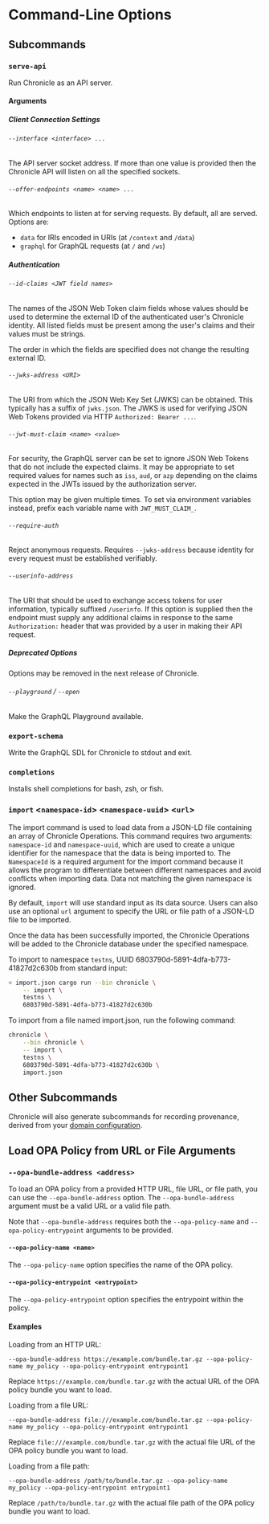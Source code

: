 # Command-Line Options

## Subcommands

### `serve-api`

Run Chronicle as an API server.

#### Arguments

##### Client Connection Settings

###### `--interface <interface> ...`

The API server socket address. If more than one value is provided then the
Chronicle API will listen on all the specified sockets.

###### `--offer-endpoints <name> <name> ...`

Which endpoints to listen at for serving requests. By default, all are served.
Options are:

- `data` for IRIs encoded in URIs (at `/context` and `/data`)
- `graphql` for GraphQL requests (at `/` and `/ws`)

##### Authentication

###### `--id-claims <JWT field names>`

The names of the JSON Web Token claim fields whose values should be used to
determine the external ID of the authenticated user's Chronicle identity. All
listed fields must be present among the user's claims and their values must
be strings.

The order in which the fields are specified does not change the resulting
external ID.

###### `--jwks-address <URI>`

The URI from which the JSON Web Key Set (JWKS) can be obtained.
This typically has a suffix of `jwks.json`.
The JWKS is used for verifying JSON Web Tokens provided via HTTP
`Authorized: Bearer ...`.

###### `--jwt-must-claim <name> <value>`

For security, the GraphQL server can be set to ignore JSON Web Tokens that
do not include the expected claims. It may be appropriate to set required
values for names such as `iss`, `aud`, or `azp` depending on the claims
expected in the JWTs issued by the authorization server.

This option may be given multiple times. To set via environment variables
instead, prefix each variable name with `JWT_MUST_CLAIM_`.

###### `--require-auth`

Reject anonymous requests. Requires `--jwks-address` because identity for
every request must be established verifiably.

###### `--userinfo-address`

The URI that should be used to exchange access tokens for user information,
typically suffixed `/userinfo`. If this option is supplied then the endpoint
must supply any additional claims in response to the same `Authorization:`
header that was provided by a user in making their API request.

##### Deprecated Options

Options may be removed in the next release of Chronicle.

###### `--playground` / `--open`

Make the GraphQL Playground available.

### `export-schema`

Write the GraphQL SDL for Chronicle to stdout and exit.

### `completions`

Installs shell completions for bash, zsh, or fish.

### `import` <`namespace-id`> <`namespace-uuid`> <`url`>

The import command is used to load data from a JSON-LD file containing an
array of Chronicle Operations. This command requires two arguments:
`namespace-id` and `namespace-uuid`, which are used to create a unique
identifier for the namespace that the data is being imported to. The
`NamespaceId` is a required argument for the import command because it
allows the program to differentiate between different namespaces and avoid
conflicts when importing data. Data not matching the given namespace is
ignored.

By default, `import` will use standard input as its data source. Users can
also use an optional `url` argument to specify the URL or file path of a
JSON-LD file to be imported.

Once the data has been successfully imported, the Chronicle Operations will
be added to the Chronicle database under the specified namespace.

To import to namespace `testns`, UUID 6803790d-5891-4dfa-b773-41827d2c630b
from standard input:

```bash
< import.json cargo run --bin chronicle \
    -- import \
    testns \
    6803790d-5891-4dfa-b773-41827d2c630b
```

To import from a file named import.json, run the following command:

```bash
chronicle \
    --bin chronicle \
    -- import \
    testns \
    6803790d-5891-4dfa-b773-41827d2c630b \
    import.json
```

## Other Subcommands

Chronicle will also generate subcommands for recording provenance, derived from
your [domain configuration](./domain_modeling.md).

## Load OPA Policy from URL or File Arguments

### `--opa-bundle-address <address>`

To load an OPA policy from a provided HTTP URL, file URL, or file path, you can
use the `--opa-bundle-address` option. The `--opa-bundle-address` argument must
be a valid URL or a valid file path.

Note that `--opa-bundle-address` requires both the `--opa-policy-name` and
`--opa-policy-entrypoint` arguments to be provided.

#### `--opa-policy-name <name>`

The `--opa-policy-name` option specifies the name of the OPA policy.

#### `--opa-policy-entrypoint <entrypoint>`

The `--opa-policy-entrypoint` option specifies the entrypoint within the policy.

#### Examples

Loading from an HTTP URL:

```text
--opa-bundle-address https://example.com/bundle.tar.gz --opa-policy-name my_policy --opa-policy-entrypoint entrypoint1
```

Replace `https://example.com/bundle.tar.gz` with the actual URL of the OPA policy
bundle you want to load.

Loading from a file URL:

```text
--opa-bundle-address file:///example.com/bundle.tar.gz --opa-policy-name my_policy --opa-policy-entrypoint entrypoint1
```

Replace `file:///example.com/bundle.tar.gz` with the actual file URL of the OPA
policy bundle you want to load.

Loading from a file path:

```text
--opa-bundle-address /path/to/bundle.tar.gz --opa-policy-name my_policy --opa-policy-entrypoint entrypoint1
```

Replace `/path/to/bundle.tar.gz` with the actual file path of the OPA policy
bundle you want to load.
